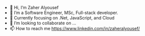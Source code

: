 - 👋 Hi, I’m Zaher Alyousef
- 👀 I’m a Software Engineer, MSc, Full-stack developer.
- 🌱 Currently focusing on .Net, JavaScript, and Cloud
- 💞️ I’m looking to collaborate on ...
- 📫 How to reach me https://www.linkedin.com/in/zaheralyousef/

<!---
zaheralyousef/zaheralyousef is a ✨ special ✨ repository because its `README.md` (this file) appears on your GitHub profile.
You can click the Preview link to take a look at your changes.
--->
